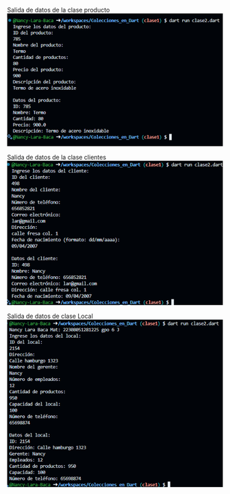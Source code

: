 Salida de datos de la clase producto
![alt text](image-4.png)

Salida de datos de la clase clientes
![alt text](image-5.png)

Salida de datos de clase Local
![alt text](image-6.png)